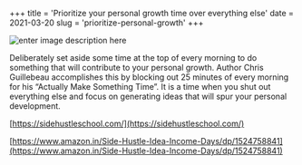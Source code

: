 +++
title = 'Prioritize your personal growth time over everything else'
date = 2021-03-20 
slug = 'prioritize-personal-growth'
+++

![enter image description here](https://github.com/ksens/ksens.github.io/blob/master/img/WhatsApp-Image-2021-03-19-at-16.45.03-1-1024x1024.jpeg?raw=true)

Deliberately set aside some time at the top of every morning to do something that will contribute to your personal growth. Author Chris Guillebeau accomplishes this by blocking out 25 minutes of every morning for his “Actually Make Something Time”. It is a time when you shut out everything else and focus on generating ideas that will spur your personal development.

[https://sidehustleschool.com/](https://sidehustleschool.com/)

[https://www.amazon.in/Side-Hustle-Idea-Income-Days/dp/1524758841](https://www.amazon.in/Side-Hustle-Idea-Income-Days/dp/1524758841)